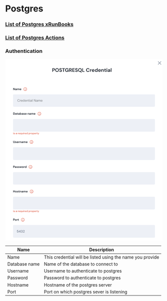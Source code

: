 # Postgres

### [List of Postgres xRunBooks](../../lists/xRunBook\_list.md#postgresql)

### [List of Postgres Actions](broken-reference)

### Authentication

![Information needed to onboard Postgres connector](<../../.gitbook/assets/Screen Shot 2022-06-14 at 6.11.58 PM.png>)

| Name          | Description                                               |
| ------------- | --------------------------------------------------------- |
| Name          | This credential will be listed using the name you provide |
| Database name | Name of the database to connect to                        |
| Username      | Username to authenticate to postgres                      |
| Password      | Password to authenticate to postgres                      |
| Hostname      | Hostname of the postgres server                           |
| Port          | Port on which postgres sever is listening                 |
